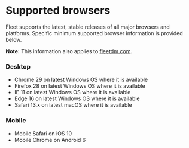 
# Supported browsers

Fleet supports the latest, stable releases of all major browsers and platforms. Specific minimum supported browser information is provided below.

**Note:** This information also applies to [fleetdm.com](https://www.fleetdm.com).

### Desktop

- Chrome 29 on latest Windows OS where it is available
- Firefox 28 on latest Windows OS where it is available
- IE 11 on latest Windows OS where it is available
- Edge 16 on latest Windows OS where it is available
- Safari 13.x on latest macOS where it is available

### Mobile

- Mobile Safari on iOS 10
- Mobile Chrome on Android 6